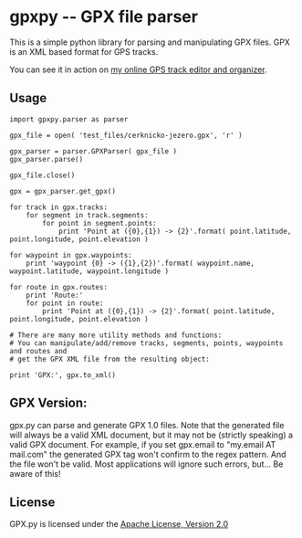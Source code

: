 gpxpy -- GPX file parser
========================

This is a simple python library for parsing and manipulating GPX files. GPX is an XML based format for GPS tracks.

You can see it in action on [my online GPS track editor and organizer](http://www.trackprofiler.com).

Usage
-----

    import gpxpy.parser as parser
    
    gpx_file = open( 'test_files/cerknicko-jezero.gpx', 'r' )
    
    gpx_parser = parser.GPXParser( gpx_file )
    gpx_parser.parse()
    
    gpx_file.close()
    
    gpx = gpx_parser.get_gpx()
    
    for track in gpx.tracks:
    	for segment in track.segments:
    		for point in segment.points:
    			print 'Point at ({0},{1}) -> {2}'.format( point.latitude, point.longitude, point.elevation )
    
    for waypoint in gpx.waypoints:
    	print 'waypoint {0} -> ({1},{2})'.format( waypoint.name, waypoint.latitude, waypoint.longitude )
    	
    for route in gpx.routes:
    	print 'Route:'
    	for point in route:
    		print 'Point at ({0},{1}) -> {2}'.format( point.latitude, point.longitude, point.elevation )
    
    # There are many more utility methods and functions:
    # You can manipulate/add/remove tracks, segments, points, waypoints and routes and
    # get the GPX XML file from the resulting object:
    
    print 'GPX:', gpx.to_xml()

GPX Version:
------------

gpx.py can parse and generate GPX 1.0 files. Note that the generated file will always be a valid XML document, but it may not be (strictly speaking) a valid GPX document. For example, if you set gpx.email to "my.email AT mail.com" the generated GPX tag won't confirm to the regex pattern. And the file won't be valid. Most applications will ignore such errors, but... Be aware of this!

License
-------

GPX.py is licensed under the [Apache License, Version 2.0](http://www.apache.org/licenses/LICENSE-2.0)

